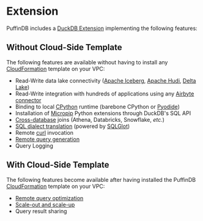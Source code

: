 # Extension

PuffinDB includes a [DuckDB Extension](https://duckdb.org/docs/extensions/overview.html) implementing the following features:

## Without Cloud-Side Template
The following features are available without having to install any [CloudFormation](https://aws.amazon.com/cloudformation/) template on your VPC:
- Read-Write data lake connectivity ([Apache Iceberg](https://iceberg.apache.org/), [Apache Hudi](https://hudi.apache.org/), [Delta Lake](https://delta.io/))
- Read-Write integration with hundreds of applications using any [Airbyte connector](https://airbyte.com/connectors)
- Binding to local [CPython](https://github.com/python/cpython) runtime (barebone CPython or [Pyodide](https://pyodide.org/))
- Installation of [Micropip](https://micropip.pyodide.org/en/stable/project/api.html) Python extensions through DuckDB's SQL API
- [Cross-database](Query%20Proxy.md#query-delegation) joins (Athena, Databricks, Snowflake, *etc.*)
- [SQL dialect translation](Query%20Proxy.md#dialect-translation) (powered by [SQLGlot](https://github.com/tobymao/sqlglot))
- Remote [curl](https://curl.se/) invocation
- [Remote query generation](Query%20Proxy.md)
- Query Logging

## With Cloud-Side Template
The following features become available after having installed the PuffinDB [CloudFormation](https://aws.amazon.com/cloudformation/) template on your VPC:
- [Remote query optimization](Query%20Proxy.md#query-optimization)
- [Scale-out and scale-up](../CLOUD.md#scale-out-and-scale-up)
- Query result sharing
